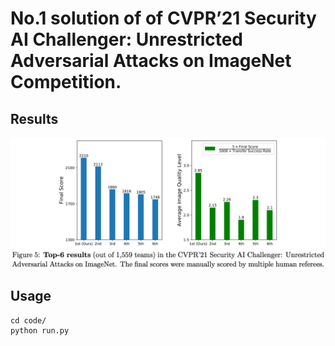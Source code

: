 
# No.1 solution of of CVPR’21 Security AI Challenger: Unrestricted Adversarial Attacks on ImageNet Competition.


## Results

<p align="center">
    <img src="./../assets/first_place.png" width="1000"\>
</p>


## Usage

```
cd code/
python run.py
```
